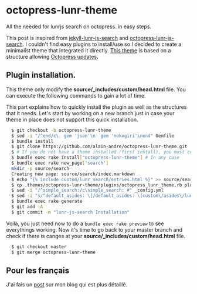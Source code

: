 octopress-lunr-theme
====================

All the needed for lunrjs search on octopress. in easy steps.

This post is inspired from [jekyll-lunr-js-search](https://github.com/slashdotdash/jekyll-lunr-js-search) and [octopress-lunr-js-search](https://github.com/yortz/octopress-lunr-js-search/blob/master/plugins/search_generator.rb). I couldn't find easy plugins to install/use so I decided to create a minimalist theme that integrated it directly. [This theme](https://github.com/alain-andre/octopress-lunr-theme) is based on a structure allowing [Octopress updates](http://octopress.org/docs/updating/).

## Plugin installation.
This theme only modify the **source/_includes/custom/head.html** file.
You can execute the following commands to gain a lot of time.

This part explains how to quickly install the plugin as well as the structures that it needs. Let's start by working on a new branch just in case your theme in place does not support this quick installation.

```bash Plugin installation
  $ git checkout -b octopress-lunr-theme
  $ sed -i "/^end/c\  gem 'json'\n  gem 'nokogiri'\nend" Gemfile
  $ bundle install
  $ git clone https://github.com/alain-andre/octopress-lunr-theme.git .themes/octopress-lunr-theme
  $ # If you do not have a theme installed (first install), you must command : bundle exec rake install
  $ bundle exec rake install["octopress-lunr-theme"] # In any case
  $ bundle exec rake new_page['search']
  mkdir -p source/search
  Creating new page: source/search/index.markdown
  $ echo "{% include custom/lunr_search/entries.html %}" >> source/search/index.markdown
  $ cp .themes/octopress-lunr-theme/plugins/octopress_lunr_theme.rb plugins/octopress_lunr_theme.rb
  $ sed -i "/^simple_search:/c\simple_search: #" _config.yml
  $ sed -i "s/^default_asides: \[/default_asides: \[custom\/asides\/lunr_search.html, /" _config.yml
  $ bundle exec rake generate
  $ git add -A
  $ git commit -m "lunr-js-search Installation"
```

Voilà, you just need now to do a `bundle exec rake preview` to see everythings working. Now it's time to go back to your master branch and check if there is canges at your **source/_includes/custom/head.html** file.
```bash
  $ git checkout master
  $ git merge octopress-lunr-theme
```

## Pour les français
J'ai fais un [post](http://alain-andre.fr/blog/2014/04/24/installer-lunr-search-sur-octopress/) sur mon blog qui est plus détaillé.
